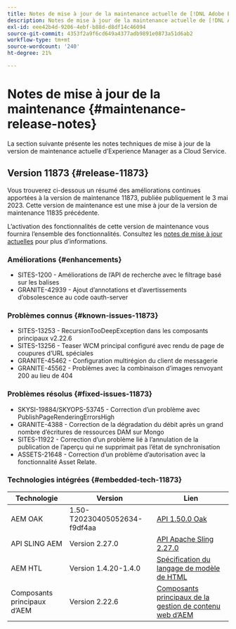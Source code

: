 ```yaml
---
title: Notes de mise à jour de la maintenance actuelle de [!DNL Adobe Experience Manager] as a Cloud Service.
description: Notes de mise à jour de la maintenance actuelle de [!DNL Adobe Experience Manager] as a Cloud Service.
exl-id: eee42b4d-9206-4ebf-b88d-d8df14c46094
source-git-commit: 4353f2a9f6cd649a4377adb9891e0873a51d6ab2
workflow-type: tm+mt
source-wordcount: '240'
ht-degree: 21%

---
```


# Notes de mise à jour de la maintenance {#maintenance-release-notes}

La section suivante présente les notes techniques de mise à jour de la version de maintenance actuelle d’Experience Manager as a Cloud Service.

## Version 11873 {#release-11873}

Vous trouverez ci-dessous un résumé des améliorations continues apportées à la version de maintenance 11873, publiée publiquement le 3 mai 2023. Cette version de maintenance est une mise à jour de la version de maintenance 11835 précédente.

L’activation des fonctionnalités de cette version de maintenance vous fournira l’ensemble des fonctionnalités. Consultez les [notes de mise à jour actuelles](/help/release-notes/release-notes-cloud/release-notes-current.md) pour plus d’informations.

### Améliorations {#enhancements}

- SITES-1200 - Améliorations de l’API de recherche avec le filtrage basé sur les balises
- GRANITE-42939 - Ajout d’annotations et d’avertissements d’obsolescence au code oauth-server

### Problèmes connus {#known-issues-11873}

- SITES-13253 - RecursionTooDeepException dans les composants principaux v2.22.6
- SITES-13256 - Teaser WCM principal configuré avec rendu de page de coupures d’URL spéciales
- GRANITE-45462 - Configuration multirégion du client de messagerie
- GRANITE-45562 - Problèmes avec la combinaison d’images renvoyant 200 au lieu de 404

### Problèmes résolus {#fixed-issues-11873}

- SKYSI-19884/SKYOPS-53745 - Correction d’un problème avec PublishPageRenderingErrorsHigh
- GRANITE-4388 - Correction de la dégradation du débit après un grand nombre d’écritures de ressources DAM sur Mongo
- SITES-11922 - Correction d’un problème lié à l’annulation de la publication de l’aperçu qui ne supprimait pas l’état de synchronisation
- ASSETS-21648 - Correction d’un problème d’autorisation avec la fonctionnalité Asset Relate.

### Technologies intégrées {#embedded-tech-11873}

| Technologie | Version | Lien |
|---|---|---|
| AEM OAK | 1.50-T20230405052634-f9df4aa | [API 1.50.0 Oak](https://www.javadoc.io/doc/org.apache.jackrabbit/oak-api/1.50.0/index.html) |
| API SLING AEM | Version 2.27.0 | [API Apache Sling 2.27.0](https://www.javadoc.io/doc/org.apache.sling/org.apache.sling.api/latest/index.html) |
| AEM HTL | Version 1.4.20-1.4.0 | [Spécification du langage de modèle de HTML](https://github.com/adobe/htl-spec) |
| Composants principaux d’AEM | Version 2.22.6 | [Composants principaux de la gestion de contenu web d’AEM](https://github.com/adobe/aem-core-wcm-components) |
